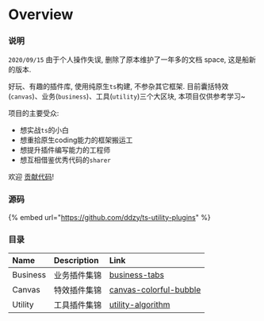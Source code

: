 # Overview

### 说明

`2020/09/15` 由于个人操作失误, 删除了原本维护了一年多的文档 space, 这是船新的版本.

好玩、有趣的插件库, 使用纯原生`ts`构建, 不参杂其它框架. 目前囊括特效\(`canvas`\)、业务\(`business`\)、工具\(`utility`\)三个大区块, 本项目仅供参考学习~

项目的主要受众:

* 想实战`ts`的小白
* 想重拾原生coding能力的框架搬运工
* 想提升插件编写能力的工程师
* 想互相借鉴优秀代码的`sharer`

欢迎 [贡献代码](extra/ru-he-gong-xian.md)!

### 源码

{% embed url="https://github.com/ddzy/ts-utility-plugins" %}

### 目录

| Name | Description | Link |
| :--- | :--- | :--- |
| Business | 业务插件集锦 | [business-tabs](business/business-tabs.md) |
| Canvas | 特效插件集锦 | [canvas-colorful-bubble](canvas/canvas-colorful-bubble.md) |
| Utility | 工具插件集锦 | [utility-algorithm](utility/untitled/) |

###  



